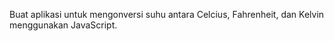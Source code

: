 Buat aplikasi untuk mengonversi suhu antara Celcius, Fahrenheit, dan Kelvin menggunakan JavaScript.
